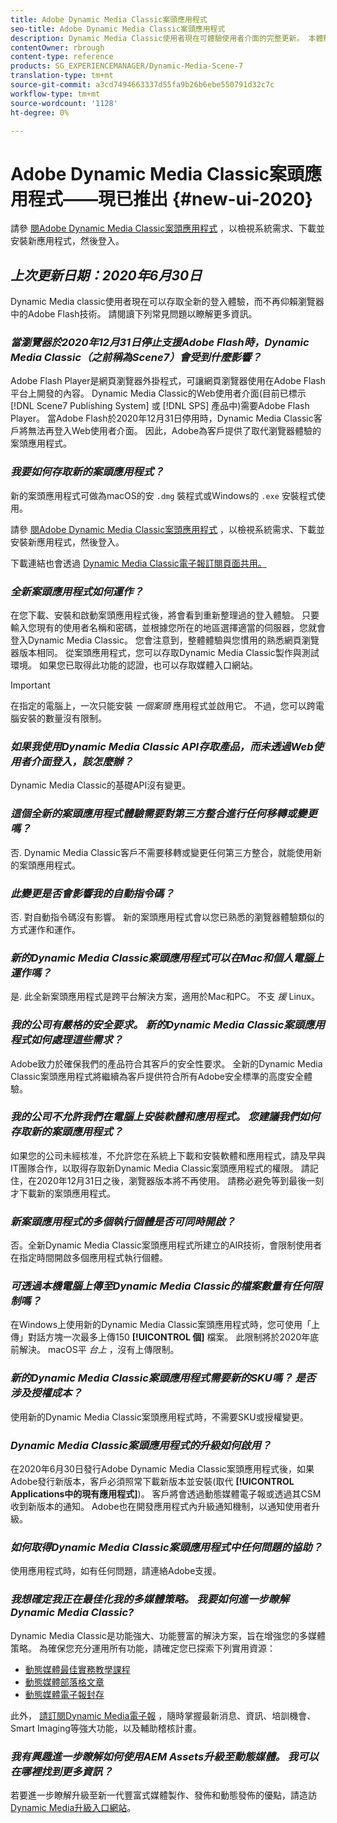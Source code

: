 ```yaml
---
title: Adobe Dynamic Media Classic案頭應用程式
seo-title: Adobe Dynamic Media Classic案頭應用程式
description: Dynamic Media Classic使用者現在可體驗使用者介面的完整更新。 本體驗提供更新登入，並提供重要資源的連結，而且此更新不再仰賴瀏覽器中的Adobe Flash技術。
contentOwner: rbrough
content-type: reference
products: SG_EXPERIENCEMANAGER/Dynamic-Media-Scene-7
translation-type: tm+mt
source-git-commit: a3cd7494663337d55fa9b26b6ebe550791d32c7c
workflow-type: tm+mt
source-wordcount: '1128'
ht-degree: 0%

---
```



# Adobe Dynamic Media Classic案頭應用程式——現已推出 {#new-ui-2020}

請參 [閱Adobe Dynamic Media Classic案頭應用程式](/help/dynamic-media-classic-desktop-app.md) ，以檢視系統需求、下載並安裝新應用程式，然後登入。

## _上次更新日期：2020年6月30日_

Dynamic Media classic使用者現在可以存取全新的登入體驗，而不再仰賴瀏覽器中的Adobe Flash技術。 請閱讀下列常見問題以瞭解更多資訊。

### **_當瀏覽器於2020年12月31日停止支援Adobe Flash時，Dynamic Media Classic（之前稱為Scene7）會受到什麼影響？_**

Adobe Flash Player是網頁瀏覽器外掛程式，可讓網頁瀏覽器使用在Adobe Flash平台上開發的內容。 Dynamic Media Classic的Web使用者介面(目前已標示 [!DNL Scene7 Publishing System] 或 [!DNL SPS] 產品中)需要Adobe Flash Player。 當Adobe Flash於2020年12月31日停用時，Dynamic Media Classic客戶將無法再登入Web使用者介面。 因此，Adobe為客戶提供了取代瀏覽器體驗的案頭應用程式。

### **_我要如何存取新的案頭應用程式？_**

新的案頭應用程式可做為macOS的安 `.dmg` 裝程式或Windows的 `.exe` 安裝程式使用。

請參 [閱Adobe Dynamic Media Classic案頭應用程式](/help/dynamic-media-classic-desktop-app.md) ，以檢視系統需求、下載並安裝新應用程式，然後登入。

下載連結也會透過 [Dynamic Media Classic電子報訂閱頁面共用。](https://www.adobe.com/subscription/dynamic-media-newsletter.html)

### **_全新案頭應用程式如何運作？_**

在您下載、安裝和啟動案頭應用程式後，將會看到重新整理過的登入體驗。 只要輸入您現有的使用者名稱和密碼，並根據您所在的地區選擇適當的伺服器，您就會登入Dynamic Media Classic。 您會注意到，整體體驗與您慣用的熟悉網頁瀏覽器版本相同。 從案頭應用程式，您可以存取Dynamic Media Classic製作與測試環境。 如果您已取得此功能的認證，也可以存取媒體入口網站。

>[!IMPORTANT]
>
>在指定的電腦上，一次只能安裝 *一個案頭* 應用程式並啟用它。 不過，您可以跨電腦安裝的數量沒有限制。

### **_如果我使用Dynamic Media Classic API存取產品，而未透過Web使用者介面登入，該怎麼辦？_**

Dynamic Media Classic的基礎API沒有變更。

### **_這個全新的案頭應用程式體驗需要對第三方整合進行任何移轉或變更嗎？_**

否. Dynamic Media Classic客戶不需要移轉或變更任何第三方整合，就能使用新的案頭應用程式。

### **_此變更是否會影響我的自動指令碼？_**

否. 對自動指令碼沒有影響。 新的案頭應用程式會以您已熟悉的瀏覽器體驗類似的方式運作和運作。

### **_新的Dynamic Media Classic案頭應用程式可以在Mac和個人電腦上運作嗎？_**

是. 此全新案頭應用程式是跨平台解決方案，適用於Mac和PC。 不支 *援* Linux。

### **_我的公司有嚴格的安全要求。 新的Dynamic Media Classic案頭應用程式如何處理這些需求？_**

Adobe致力於確保我們的產品符合其客戶的安全性要求。 全新的Dynamic Media Classic案頭應用程式將繼續為客戶提供符合所有Adobe安全標準的高度安全體驗。

### **_我的公司不允許我們在電腦上安裝軟體和應用程式。 您建議我們如何存取新的案頭應用程式？_**

如果您的公司未經核准，不允許您在系統上下載和安裝軟體和應用程式，請及早與IT團隊合作，以取得存取新Dynamic Media Classic案頭應用程式的權限。 請記住，在2020年12月31日之後，瀏覽器版本將不再使用。 請務必避免等到最後一刻才下載新的案頭應用程式。

### **_新案頭應用程式的多個執行個體是否可同時開啟？_**

否。全新Dynamic Media Classic案頭應用程式所建立的AIR技術，會限制使用者在指定時間開啟多個應用程式執行個體。

### **_可透過本機電腦上傳至Dynamic Media Classic的檔案數量有任何限制嗎？_**

在Windows上使用新的Dynamic Media Classic案頭應用程式時，您可使用「上傳」對話方塊一次最多上傳150 **[!UICONTROL 個]** 檔案。 此限制將於2020年底前解決。 macOS平 *台上* ，沒有上傳限制。

### **_新的Dynamic Media Classic案頭應用程式需要新的SKU嗎？ 是否涉及授權成本？_**

使用新的Dynamic Media Classic案頭應用程式時，不需要SKU或授權變更。

### **_Dynamic Media Classic案頭應用程式的升級如何啟用？_**

在2020年6月30日發行Adobe Dynamic Media Classic案頭應用程式後，如果Adobe發行新版本，客戶必須照常下載新版本並安裝(取代 **[!UICONTROL Applications中的現有應用程式]**)。 客戶將會透過動態媒體電子報或透過其CSM收到新版本的通知。 Adobe也在開發應用程式內升級通知機制，以通知使用者升級。

### **_如何取得Dynamic Media Classic案頭應用程式中任何問題的協助？_**

使用應用程式時，如有任何問題，請連絡Adobe支援。

### **_我想確定我正在最佳化我的多媒體策略。 我要如何進一步瞭解Dynamic Media Classic?_**

Dynamic Media Classic是功能強大、功能豐富的解決方案，旨在增強您的多媒體策略。 為確保您充分運用所有功能，請確定您已探索下列實用資源：

* [動態媒體最佳實務教學課程](https://docs.adobe.com/content/help/en/experience-manager-learn/dynamic-media-classic-tutorial/overview.html)
* [動態媒體部落格文章](https://theblog.adobe.com/tag/dynamic-media/)
* [動態媒體電子報封存](https://docs.adobe.com/content/help/en/dynamic-media-classic/using/dynamic-media-newsletter.html)

此外， [請訂閱Dynamic Media電子報](https://www.adobe.com/subscription/dynamic-media-newsletter.html) ，隨時掌握最新消息、資訊、培訓機會、 [](https://helpx.adobe.com/experience-manager/6-3/assets/using/imaging-faq.html)Smart Imaging等強大功能，以及輔助稽核計畫。

### **_我有興趣進一步瞭解如何使用AEM Assets升級至動態媒體。 我可以在哪裡找到更多資訊？_**

若要進一步瞭解升級至新一代豐富式媒體製作、發佈和動態發佈的優點，請造訪 [Dynamic Media升級入口網站](http://exploreadobe.com/dynamic-media-upgrade/)。


<!-- SAVE - OLD LINK TO BEST PRACTICES GUIDE IN PDF https://www.adobe.com/content/dam/www/us/en/marketing/experience-manager-assets/dynamic-media/adobe-dynamic-media-classic-best-practices-guide.pdf -->

